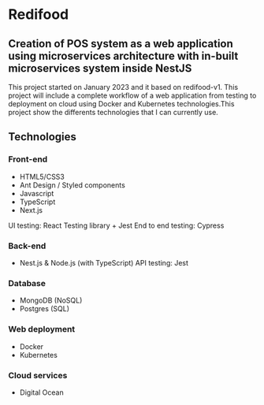 # Redifood

## Creation of POS system as a web application using microservices architecture with in-built microservices system inside NestJS

This project started on January 2023 and it based on redifood-v1. This project will include a complete workflow of a web application from testing to deployment on cloud using Docker and Kubernetes technologies.This project show the differents technologies that I can currently use.

## Technologies

### Front-end

- HTML5/CSS3
- Ant Design / Styled components
- Javascript
- TypeScript
- Next.js

UI testing: React Testing library + Jest
End to end testing: Cypress

### Back-end

- Nest.js & Node.js (with TypeScript)
API testing: Jest

### Database

- MongoDB (NoSQL)
- Postgres (SQL)

### Web deployment

- Docker
- Kubernetes

### Cloud services

- Digital Ocean
